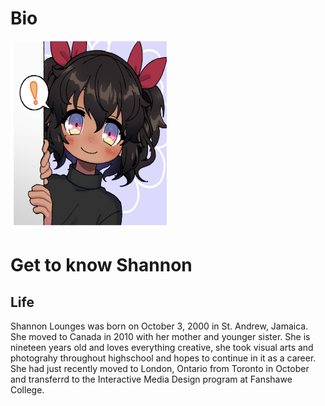# Bio
<html>
	
<img src = "avatar.jpg" width = "250" height ="300">
<h1>Get to know Shannon</h1>
<h2>Life</h2>
<p>Shannon Lounges was born on October 3, 2000 in St. Andrew, Jamaica. She moved to Canada in 2010 with her mother and younger sister. She is nineteen years old and loves everything creative, she took visual arts and photograhy throughout highschool and hopes to continue in it as a career. <br> She had just recently moved to London, Ontario from Toronto in October and transferrd to the Interactive Media Design program at Fanshawe College.</p>


</html>